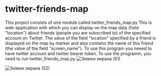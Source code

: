 # twitter-friends-map
This project consists of one module called twitter_friends_map.py
This is web-application with which you can display on the map data (field "location") about friends (people you are subscribed to) of the specified account on Twitter. The value of the field "location" specified by a friend is displayed on the map by marker and also contains the name of this friend (the value of the field "screen_name").
To use this program you neeed to have twitter account and twitter bearer token.
To use the programm, you need to run twitter_friends_map.py
![Знімок екрана (51)](https://user-images.githubusercontent.com/76658392/108750449-b2eef800-7549-11eb-9811-5f8cbdd73188.png)

![Знімок екрана (52)](https://user-images.githubusercontent.com/76658392/108750536-d023c680-7549-11eb-9cfa-f8f7430976b3.png)


